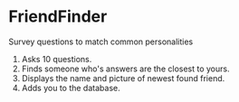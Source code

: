 # FriendFinder
Survey questions to match common personalities

1. Asks 10 questions.
2. Finds someone who's answers are the closest to yours.
3. Displays the name and picture of newest found friend.
4. Adds you to the database.
